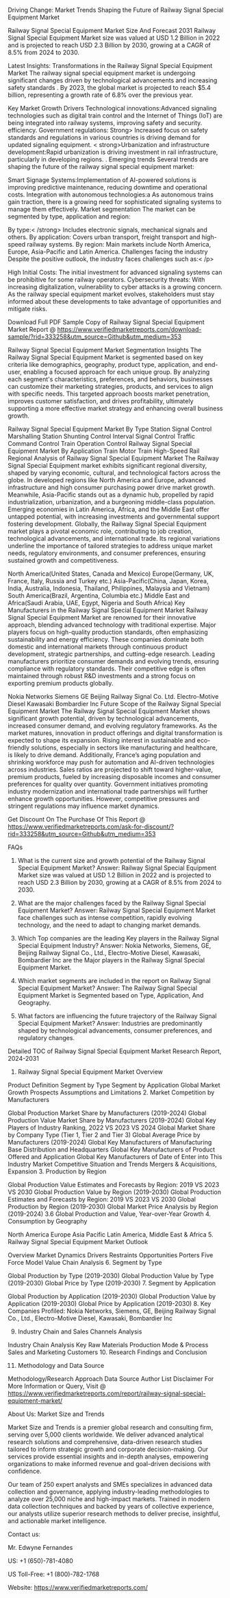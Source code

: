Driving Change: Market Trends Shaping the Future of Railway Signal Special Equipment Market


Railway Signal Special Equipment Market Size And Forecast 2031
Railway Signal Special Equipment Market size was valued at USD 1.2 Billion in 2022 and is projected to reach USD 2.3 Billion by 2030, growing at a CAGR of 8.5% from 2024 to 2030.

Latest Insights: Transformations in the Railway Signal Special Equipment Market
The railway signal special equipment market is undergoing significant changes driven by technological advancements and increasing safety standards . By 2023, the global market is projected to reach $5.4 billion, representing a growth rate of 6.8% over the previous year.

Key Market Growth Drivers
Technological innovations:Advanced signaling technologies such as digital train control and the Internet of Things (IoT) are being integrated into railway systems, improving safety and security. efficiency.
Government regulations: Strong> Increased focus on safety standards and regulations in various countries is driving demand for updated signaling equipment.
< strong>Urbanization and infrastructure development:Rapid urbanization is driving investment in rail infrastructure, particularly in developing regions. .
Emerging trends
Several trends are shaping the future of the railway signal special equipment market:

Smart Signage Systems:Implementation of AI-powered solutions is improving predictive maintenance, reducing downtime and operational costs.
Integration with autonomous technologies:a As autonomous trains gain traction, there is a growing need for sophisticated signaling systems to manage them effectively.
Market segmentation
The market can be segmented by type, application and region:

By type:< /strong> Includes electronic signals, mechanical signals and others.
By application: Covers urban transport, freight transport and high-speed railway systems.
By region: Main markets include North America, Europe, Asia-Pacific and Latin America.
Challenges facing the industry
Despite the positive outlook, the industry faces challenges such as:< /p>

High Initial Costs: The initial investment for advanced signaling systems can be prohibitive for some railway operators.
Cybersecurity threats: With increasing digitalization, vulnerability to cyber attacks is a growing concern.
As the railway special equipment market evolves, stakeholders must stay informed about these developments to take advantage of opportunities and mitigate risks.

Download Full PDF Sample Copy of Railway Signal Special Equipment Market Report @ https://www.verifiedmarketreports.com/download-sample/?rid=333258&utm_source=Github&utm_medium=353

Railway Signal Special Equipment Market Segmentation Insights
The Railway Signal Special Equipment Market is segmented based on key criteria like demographics, geography, product type, application, and end-user, enabling a focused approach for each unique group. By analyzing each segment's characteristics, preferences, and behaviors, businesses can customize their marketing strategies, products, and services to align with specific needs. This targeted approach boosts market penetration, improves customer satisfaction, and drives profitability, ultimately supporting a more effective market strategy and enhancing overall business growth.

Railway Signal Special Equipment Market By Type
Station Signal Control
Marshalling Station Shunting Control
Interval Signal Control
Traffic Command Control
Train Operation Control
Railway Signal Special Equipment Market By Application
Train
Motor Train
High-Speed Rail
Regional Analysis of Railway Signal Special Equipment Market
The Railway Signal Special Equipment market exhibits significant regional diversity, shaped by varying economic, cultural, and technological factors across the globe. In developed regions like North America and Europe, advanced infrastructure and high consumer purchasing power drive market growth. Meanwhile, Asia-Pacific stands out as a dynamic hub, propelled by rapid industrialization, urbanization, and a burgeoning middle-class population. Emerging economies in Latin America, Africa, and the Middle East offer untapped potential, with increasing investments and governmental support fostering development. Globally, the Railway Signal Special Equipment market plays a pivotal economic role, contributing to job creation, technological advancements, and international trade. Its regional variations underline the importance of tailored strategies to address unique market needs, regulatory environments, and consumer preferences, ensuring sustained growth and competitiveness.

North America(United States, Canada and Mexico)
Europe(Germany, UK, France, Italy, Russia and Turkey etc.)
Asia-Pacific(China, Japan, Korea, India, Australia, Indonesia, Thailand, Philippines, Malaysia and Vietnam)
South America(Brazil, Argentina, Columbia etc.)
Middle East and Africa(Saudi Arabia, UAE, Egypt, Nigeria and South Africa)
Key Manufacturers in the Railway Signal Special Equipment Market
Railway Signal Special Equipment Market are renowned for their innovative approach, blending advanced technology with traditional expertise. Major players focus on high-quality production standards, often emphasizing sustainability and energy efficiency. These companies dominate both domestic and international markets through continuous product development, strategic partnerships, and cutting-edge research. Leading manufacturers prioritize consumer demands and evolving trends, ensuring compliance with regulatory standards. Their competitive edge is often maintained through robust R&D investments and a strong focus on exporting premium products globally.

Nokia Networks
Siemens
GE
Beijing Railway Signal Co.
Ltd.
Electro-Motive Diesel
Kawasaki
Bombardier Inc
Future Scope of the Railway Signal Special Equipment Market
The Railway Signal Special Equipment Market shows significant growth potential, driven by technological advancements, increased consumer demand, and evolving regulatory frameworks. As the market matures, innovation in product offerings and digital transformation is expected to shape its expansion. Rising interest in sustainable and eco-friendly solutions, especially in sectors like manufacturing and healthcare, is likely to drive demand. Additionally, France’s aging population and shrinking workforce may push for automation and AI-driven technologies across industries. Sales ratios are projected to shift toward higher-value, premium products, fueled by increasing disposable incomes and consumer preferences for quality over quantity. Government initiatives promoting industry modernization and international trade partnerships will further enhance growth opportunities. However, competitive pressures and stringent regulations may influence market dynamics.

Get Discount On The Purchase Of This Report @ https://www.verifiedmarketreports.com/ask-for-discount/?rid=333258&utm_source=Github&utm_medium=353

FAQs
1. What is the current size and growth potential of the Railway Signal Special Equipment Market?
Answer: Railway Signal Special Equipment Market size was valued at USD 1.2 Billion in 2022 and is projected to reach USD 2.3 Billion by 2030, growing at a CAGR of 8.5% from 2024 to 2030.

2. What are the major challenges faced by the Railway Signal Special Equipment Market?
Answer: Railway Signal Special Equipment Market face challenges such as intense competition, rapidly evolving technology, and the need to adapt to changing market demands.

3. Which Top companies are the leading Key players in the Railway Signal Special Equipment Industry?
Answer: Nokia Networks, Siemens, GE, Beijing Railway Signal Co., Ltd., Electro-Motive Diesel, Kawasaki, Bombardier Inc are the Major players in the Railway Signal Special Equipment Market.

4. Which market segments are included in the report on Railway Signal Special Equipment Market?
Answer: The Railway Signal Special Equipment Market is Segmented based on Type, Application, And Geography.

5. What factors are influencing the future trajectory of the Railway Signal Special Equipment Market?
Answer: Industries are predominantly shaped by technological advancements, consumer preferences, and regulatory changes.

Detailed TOC of Railway Signal Special Equipment Market Research Report, 2024-2031
1. Railway Signal Special Equipment Market Overview

Product Definition
Segment by Type
Segment by Application
Global Market Growth Prospects
Assumptions and Limitations
2. Market Competition by Manufacturers

Global Production Market Share by Manufacturers (2019-2024)
Global Production Value Market Share by Manufacturers (2019-2024)
Global Key Players of Industry Ranking, 2022 VS 2023 VS 2024
Global Market Share by Company Type (Tier 1, Tier 2 and Tier 3)
Global Average Price by Manufacturers (2019-2024)
Global Key Manufacturers of Manufacturing Base Distribution and Headquarters
Global Key Manufacturers of Product Offered and Application
Global Key Manufacturers of Date of Enter into This Industry
Market Competitive Situation and Trends
Mergers & Acquisitions, Expansion
3. Production by Region

Global Production Value Estimates and Forecasts by Region: 2019 VS 2023 VS 2030
Global Production Value by Region (2019-2030)
Global Production Estimates and Forecasts by Region: 2019 VS 2023 VS 2030
Global Production by Region (2019-2030)
Global Market Price Analysis by Region (2019-2024) 3.6 Global Production and Value, Year-over-Year Growth
4. Consumption by Geography

North America
Europe
Asia Pacific
Latin America, Middle East & Africa
5. Railway Signal Special Equipment Market Outlook

Overview
Market Dynamics
Drivers
Restraints
Opportunities
Porters Five Force Model
Value Chain Analysis 
6. Segment by Type

Global Production by Type (2019-2030)
Global Production Value by Type (2019-2030)
Global Price by Type (2019-2030)
7. Segment by Application

Global Production by Application (2019-2030)
Global Production Value by Application (2019-2030)
Global Price by Application (2019-2030)
8. Key Companies Profiled: Nokia Networks, Siemens, GE, Beijing Railway Signal Co., Ltd., Electro-Motive Diesel, Kawasaki, Bombardier Inc

9. Industry Chain and Sales Channels Analysis

Industry Chain Analysis
Key Raw Materials
Production Mode & Process
Sales and Marketing
Customers
10. Research Findings and Conclusion

11. Methodology and Data Source

Methodology/Research Approach
Data Source
Author List
Disclaimer
For More Information or Query, Visit @ https://www.verifiedmarketreports.com/report/railway-signal-special-equipment-market/

About Us: Market Size and Trends

Market Size and Trends is a premier global research and consulting firm, serving over 5,000 clients worldwide. We deliver advanced analytical research solutions and comprehensive, data-driven research studies tailored to inform strategic growth and corporate decision-making. Our services provide essential insights and in-depth analyses, empowering organizations to make informed revenue and goal-driven decisions with confidence.

Our team of 250 expert analysts and SMEs specializes in advanced data collection and governance, applying industry-leading methodologies to analyze over 25,000 niche and high-impact markets. Trained in modern data collection techniques and backed by years of collective experience, our analysts utilize superior research methods to deliver precise, insightful, and actionable market intelligence.

Contact us:

Mr. Edwyne Fernandes

US: +1 (650)-781-4080

US Toll-Free: +1 (800)-782-1768

Website: https://www.verifiedmarketreports.com/
